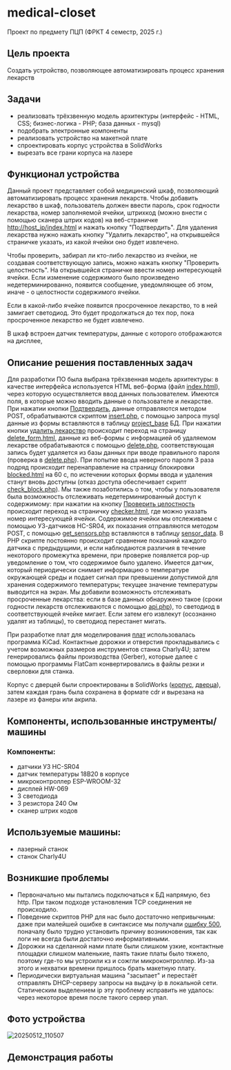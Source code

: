 # medical-closet
Проект по предмету ПЦП (ФРКТ 4 семестр, 2025 г.)
## Цель проекта
Создать устройство, позволяющее автоматизировать процесс хранения лекарств
## Задачи
* реализовать трёхзвенную модель архитектуры (интерфейс - HTML, CSS; бизнес-логика - PHP; база данных - mysql) 
* подобрать электронные компоненты
* реализовать устройство на макетной плате
* спроектировать корпус устройства в SolidWorks
* вырезать все грани корпуса на лазере
## Функционал устройства
Данный проект представляет собой медицинский шкаф, позволяющий автоматизировать процесс хранения лекарств. Чтобы добавить лекарство в шкаф, пользователь должен ввести пароль, срок годности лекарства, номер заполняемой ячейки, штрихкод (можно внести с помощью сканера штрих кодов) на веб-страничке <ins> http://host_ip/index.html</ins> и нажать кнопку "Подтвердить". Для удаления лекарства нужно нажать кнопку "Удалить лекарство", на открывшейся страничке указать, из какой ячейки оно будет извлечено.

Чтобы проверить, забирал ли кто-либо лекарство из ячейки, не создавая соответствующую запись, можно нажать кнопку "Проверить целостность". На открывшейся страничке ввести номер интересующей ячейки. Если изменение содержимого было произведено недетерминированно, появится сообщение, уведомляющее об этом, иначе - о целостности содержимого ячейки.  

Если в какой-либо ячейке появится просроченное лекарство, то в ней замигает светодиод. Это будет продолжаться до тех пор, пока просроченное лекарство не будет извлечено.

В шкаф встроен датчик температуры, данные с которого отображаются на дисплее,   
## Описание решения поставленных задач
Для разработки ПО была выбрана трёхзвенная модель архитектуры: в качестве интерфейса используется HTML веб-форма (файл [index.html](https://github.com/qpq11/medical-closet/blob/main/index.html)), через которую осуществляется ввод данных пользователем. Имеются поля, в которые можно вводить данные о пользователе и лекарстве. При нажатии кнопки <ins>Подтвердить</ins>, данные отправляются методом POST, обрабатываются скриптом [insert.php](https://github.com/qpq11/medical-closet/blob/main/insert.php), с помощью запроса mysql данные из формы вставляются в таблицу <ins>project_base</ins> БД. При нажатии кнопки <ins>удалить лекарство</ins> происходит переход на страницу [delete_form.html](https://github.com/qpq11/medical-closet/blob/main/delete_form.html), данные из веб-формы с информацией об удаляемом лекарстве обрабатываются с помощью [delete.php](https://github.com/qpq11/medical-closet/blob/main/delete.php), соответствующая запись будет удаляется из базы данных при вводе правильного пароля (проверка в [delete.php](https://github.com/qpq11/medical-closet/blob/main/delete.php)). При попытке ввода неверного пароля 3 раза подряд происходит перенаправление на страницу блокировки [blocked.html](https://github.com/qpq11/medical-closet/blob/main/blocked.html) на 60 с, по истечении которых формы ввода и удаления станут вновь доступны (отказ доступа обеспечивает скрипт [check_block.php](https://github.com/qpq11/medical-closet/blob/main/check_block.php)). 
Мы также позаботились о том, чтобы у пользователя была возможность отслеживать недетерминированный доступ к содержимому: при нажатии на кнопку <ins>Проверить целостность</ins> происходит переход на страничку <ins>checker.html</ins>, где можно указать номер интересующей ячейки. Содержимое ячейки мы отслеживаем с помощью УЗ-датчиков HC-SR04, их показания отправляются методом POST, с помощью [get_sensors.php](https://github.com/qpq11/medical-closet/blob/main/get_sensors.php) вставляются в таблицу <ins>sensor_data</ins>. В PHP скрипте постоянно происходит сравнение показаний каждого датчика с предыдущими, и если наблюдаются различия в течение некоторого промежутка времени, при проверке появляется pop-up уведомление о том, что содержимое было удалено.
Имеется датчик, который периодически снимает информацию о температуре окружающей среды и подает сигнал при превышении допустимой для хранения содержимого температуры; текущее значение температуры выводится на экран. 
Мы добавили возможность отслеживать просроченные лекарства: если в базе данных обнаружено такое (сроки годности лекарств отслеживаются с помощью [api.php](https://github.com/qpq11/medical-closet/blob/main/api.php)), то светодиод в соответствующей ячейке мигает. Если затем его извлекут (осознанно удалят из таблицы), то светодиод перестанет мигать. 

При разработке плат для моделирования [плат](https://github.com/qpq11/medical-closet/blob/main/Паяльные%20платы) использовалась программа KiCad. Контактные дорожки и отверстия прокладывались с учетом возможных размеров инструментов станка Charly4U; затем генерировались файлы производства (Gerber), которые далее с помощью программы FlatCam конвертировались в файлы резки и сверловки для станка. 

Корпус с дверцей были спроектированы в SolidWorks ([корпус](https://github.com/qpq11/medical-closet/blob/main/Детали%20шкафа/КОРПУС), [дверца](https://github.com/qpq11/medical-closet/blob/main/%D0%94%D0%B5%D1%82%D0%B0%D0%BB%D0%B8%20%D1%88%D0%BA%D0%B0%D1%84%D0%B0/%D0%94%D0%92%D0%95%D0%A0%D0%A6%D0%90/%D0%B4%D0%B2%D0%B5%D1%80%D1%86%D0%B0.SLDPRT)), затем каждая грань была сохранена в формате cdr и вырезана на лазере из фанеры или акрила.
## Компоненты, использованные инструменты/машины
### Компоненты:
* датчики УЗ HC-SR04
* датчик температуры 18B20 в корпусе
* микроконтроллер ESP-WROOM-32
* дисплей HW-069
* 3 светодиода
* 3 резистора 240 Ом
* сканер штрих кодов
## Используемые машины:
* лазерный станок
* станок Charly4U
## Возникшие проблемы
* Первоначально мы пытались подключаться к БД напрямую, без http. При таком подходе установления TCP соединения не происходило.
* Поведение скриптов PHP для нас было достаточно непривычным: даже при малейшей ошибке в синтаксисе мы получали <ins>ошибку 500</ins>, поначалу было трудно установить причину возникновения, так как логи не всегда были достаточно информативными.
* Дорожки на сделанной нами плате были слишком узкие, контактные площадки слишком маленькие, паять такие платы было тяжело, поэтому где-то мы устроили кз и сожгли микроконтроллер. Из-за этого и нехватки времени пришлось брать макетную плату.
* Периодически виртуальная машина "засыпает" и перестаёт отправлять DHCP-серверу запросы на выдачу ip в локальной сети. Статическим выделением ip эту проблему исправить не удалось: через некоторое время после такого сервер упал.
## Фото устройства
![20250512_110507](https://github.com/user-attachments/assets/b755d45a-1ad6-4cde-874b-d0a017a1343f)
## Демонстрация работы

